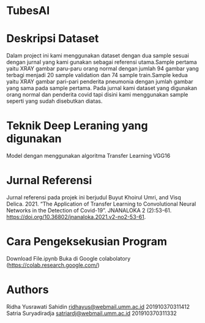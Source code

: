 # TubesAI

# Deskripsi Dataset
Dalam project ini kami menggunakan dataset dengan dua sample sesuai dengan jurnal yang kami gunakan sebagai referensi utama.Sample pertama yaitu  XRAY gambar paru-paru orang normal dengan jumlah 94 gambar yang terbagi menjadi 20 sample validation dan 74 sample train.Sample kedua yaitu XRAY gambar pari-pari penderita pneumonia dengan jumlah gambar yang sama pada sample pertama. Pada jurnal kami dataset yang digunakan orang normal dan penderita covid tapi disini kami menggunakan sample seperti yang sudah disebutkan diatas.

# Teknik Deep Leraning yang digunakan
Model dengan menggunakan algoritma Transfer Learning VGG16

# Jurnal Referensi
Jurnal referensi pada projek ini berjudul Buyut Khoirul Umri, and Visq Delica. 2021. “The Application of Transfer Learning to Convolutional Neural Networks in the Detection of Covid-19”. JNANALOKA 2 (2):53-61. https://doi.org/10.36802/jnanaloka.2021.v2-no2-53-61.

# Cara Pengeksekusian Program
Download File.ipynb
Buka di Google colabolatory (https://colab.research.google.com/)

# Authors
Ridha Yusrawati Sahidin  ridhayus@webmail.umm.ac.id  201910370311412
Satria Suryadiradja      satriardj@webmail.umm.ac.id 201910370311332
